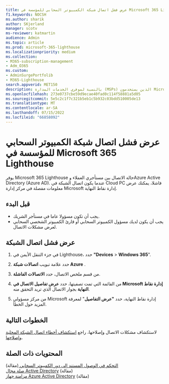 ```yaml
---
title: عرض فشل اتصال شبكة الكمبيوتر السحابي للمؤسسة في Microsoft 365 Lighthouse
f1.keywords: NOCSH
ms.author: sharik
author: SKjerland
manager: scotv
ms-reviewer: katmartin
audience: Admin
ms.topic: article
ms.prod: microsoft-365-lighthouse
ms.localizationpriority: medium
ms.collection:
- M365-subscription-management
- Adm_O365
ms.custom:
- AdminSurgePortfolib
- M365-Lighthouse
search.appverid: MET150
description: بالنسبة لموفري الخدمات المدارة (MSPs) الذين يستخدمون Microsoft 365 Lighthouse، تعرف على كيفية عرض فشل اتصال شبكة كمبيوتر سحابي للمؤسسة.
ms.openlocfilehash: 273e0737cbe59d9ecae40fad0c114f58881a5d05
ms.sourcegitcommit: 5e5c2c1f7c321b5eb1c5b932c03bdd510005de13
ms.translationtype: MT
ms.contentlocale: ar-SA
ms.lasthandoff: 07/15/2022
ms.locfileid: "66858092"
---
```

# <a name="view-an-enterprise-cloud-pc-failed-network-connection-in-microsoft-365-lighthouse"></a>عرض فشل اتصال شبكة الكمبيوتر السحابي للمؤسسة في Microsoft 365 Lighthouse

يوفر Microsoft 365 Lighthouse حالة الاتصال بين مستأجري العملاء وAzure Active Directory (Azure AD). عندما يكون اتصال الشبكة في Cloud PC فاشلا، يمكنك عرض معلومات مفصلة في مركز إدارة Microsoft إدارة نقاط النهاية.

## <a name="before-you-begin"></a>قبل البدء

- يجب أن تكون مسؤولا عاما في مستأجر الشريك.
- يجب أن يكون لديك مسؤول الكمبيوتر السحابي أو قارئ الكمبيوتر الشخصي السحابي لعرض مشكلات الاتصال.

## <a name="view-a-failed-network-connection"></a>عرض فشل اتصال الشبكة

1. في جزء التنقل الأيمن في Lighthouse، حدد **"Devices** >  **Windows 365**".

2. حدد علامة تبويب **اتصالات شبكة Azure** .

3. من قسم ملخص الاتصال، حدد **الاتصالات الفاشلة**.

4. من القائمة التي تمت تصفيتها، حدد **عرض تفاصيل الاتصال في Microsoft إدارة نقاط النهاية** بجوار الاتصال الذي تريد التحقق منه.

5. من مركز مسؤولي Microsoft إدارة نقاط النهاية، حدد **"عرض التفاصيل**" لمعرفة المزيد حول الخطأ.

## <a name="next-steps"></a>الخطوات التالية

لاستكشاف مشكلات الاتصال وإصلاحها، راجع [استكشاف أخطاء اتصال الشبكة المحلية وإصلاحها](/windows-365/enterprise/troubleshoot-on-premises-network-connection).

## <a name="related-content"></a>المحتويات ذات الصلة

[التحكم في الوصول المستند إلى دور الكمبيوتر السحابي ](/windows-365/enterprise/role-based-access)(مقالة)\
[صلة مجال Active Directory](/windows-365/enterprise/troubleshoot-on-premises-network-connection#active-directory-domain-join) (مقالة)\
[مزامنة جهاز Azure Active Directory](/windows-365/enterprise/troubleshoot-on-premises-network-connection#azure-active-directory-device-sync) (مقالة)

